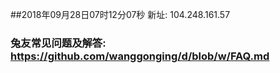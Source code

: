 ##2018年09月28日07时12分07秒 新址: 104.248.161.57
### 兔友常见问题及解答: https://github.com/wanggonging/d/blob/w/FAQ.md

